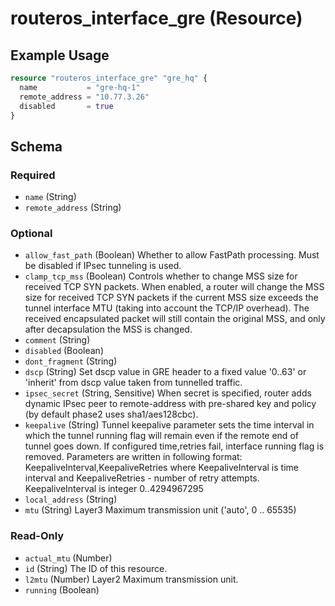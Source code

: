 # routeros_interface_gre (Resource)


## Example Usage
```terraform
resource "routeros_interface_gre" "gre_hq" {
  name           = "gre-hq-1"
  remote_address = "10.77.3.26"
  disabled       = true
}
```

<!-- schema generated by tfplugindocs -->
## Schema

### Required

- `name` (String)
- `remote_address` (String)

### Optional

- `allow_fast_path` (Boolean) Whether to allow FastPath processing. Must be disabled if IPsec tunneling is used.
- `clamp_tcp_mss` (Boolean) Controls whether to change MSS size for received TCP SYN packets. When enabled, a router will change the MSS size for received TCP SYN packets if the current MSS size exceeds the tunnel interface MTU (taking into account the TCP/IP overhead). The received encapsulated packet will still contain the original MSS, and only after decapsulation the MSS is changed.
- `comment` (String)
- `disabled` (Boolean)
- `dont_fragment` (String)
- `dscp` (String) Set dscp value in GRE header to a fixed value '0..63' or 'inherit' from dscp value taken from tunnelled traffic.
- `ipsec_secret` (String, Sensitive) When secret is specified, router adds dynamic IPsec peer to remote-address with pre-shared key and policy (by default phase2 uses sha1/aes128cbc).
- `keepalive` (String) Tunnel keepalive parameter sets the time interval in which the tunnel running flag will remain even if the remote end of tunnel goes down. If configured time,retries fail, interface running flag is removed. Parameters are written in following format: KeepaliveInterval,KeepaliveRetries where KeepaliveInterval is time interval and KeepaliveRetries - number of retry attempts. KeepaliveInterval is integer 0..4294967295
- `local_address` (String)
- `mtu` (String) Layer3 Maximum transmission unit ('auto', 0 .. 65535)

### Read-Only

- `actual_mtu` (Number)
- `id` (String) The ID of this resource.
- `l2mtu` (Number) Layer2 Maximum transmission unit.
- `running` (Boolean)


